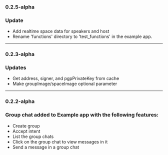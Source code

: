 ### 0.2.5-alpha

### Update

- Add realtime space data for speakers and host
- Rename 'functions' directory to 'test_functions' in the example app.


---
### 0.2.3-alpha

### Updates

- Get address, signer, and pgpPrivateKey from cache
- Make groupImage/spaceImage optional parameter

---

### 0.2.2-alpha

### Group chat added to Example app with the following features:

- Create group
- Accept intent
- List the group chats
- Click on the group chat to view messages in it
- Send a message in a group chat